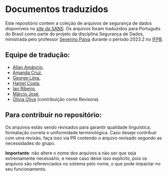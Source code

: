 # Documentos traduzidos

Este repositório contem a coleção de arquivos de segurança de dados disponíveis no [site da SANS](https://www.sans.org/information-security-policy/?msc=main-nav). Os arquivos foram traduzidos para Português do Brasil como parte do projeto da disciplina Segurança de Dados, ministrada pelo professor [Severino Paiva](https://buscatextual.cnpq.br/buscatextual/visualizacv.do?metodo=apresentar&id=K4448309Z7) durante o período 2023.2 no [IFPB](https://www.ifpb.edu.br/).

## Equipe de tradução:
- [Allan Amâncio](https://github.com/AllanSmithll),
- [Amanda Cruz](https://github.com/Amandacdev),
- [George Lima](https://github.com/GeorgeLimaDev),
- [Haniel Costa](https://github.com/HanielCostaDaSilva),
- [Ian Ribeiro](https://github.com/IanRibeiroDev),
- [Márcio José](https://github.com/ImMarcio),
- [Olivia Oliva](https://github.com/oliviaoliva) (contribuição como Revisora).

## Para contribuir no repositório:
Os arquivos estão sendo revisados para garantir qualidade linguística, formatação correta e uniformidade terminológica. Caso deseje contribuir com uma revisão, faça isso via PR contendo o arquivo revisado segundo as necessidades do grupo.

**Importante**: não altere o nome dos arquivos a não ser que seja extremamente necessário, e nesse caso deixe isso explícito, pois os arquivos são referenciados no sistema pelo nome, o que pode impactar no seu funcionamento.
